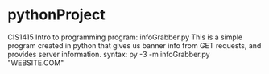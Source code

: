 # pythonProject
CIS1415 Intro to programming
program: infoGrabber.py
This is a simple program created in python that gives us banner info from GET requests, and provides server information.
syntax:
py -3 -m infoGrabber.py "WEBSITE.COM"
